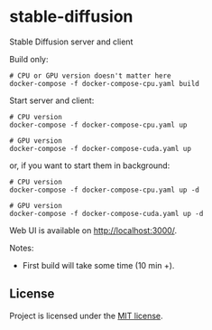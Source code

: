 # stable-diffusion
Stable Diffusion server and client

Build only:
```
# CPU or GPU version doesn't matter here
docker-compose -f docker-compose-cpu.yaml build
```

Start server and client:
```
# CPU version
docker-compose -f docker-compose-cpu.yaml up

# GPU version
docker-compose -f docker-compose-cuda.yaml up
```
or, if you want to start them in background:
```
# CPU version
docker-compose -f docker-compose-cpu.yaml up -d

# GPU version
docker-compose -f docker-compose-cuda.yaml up -d
```

Web UI is available on [http://localhost:3000/](http://localhost:3000/).

Notes:
- First build will take some time (10 min +).

## License

Project is licensed under the [MIT license](LICENSE).